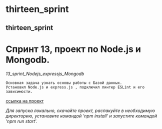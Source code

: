 # thirteen_sprint
## thirteen_sprint

# Спринт 13, проект по Node.js и Mongodb.

*13_sprint_Nodejs_expressjs_Mongodb*

    Основная задача узнать основы работы с Базой данных.
    Установил Node.js и express.js , подключил линтер ESLint и его зависимости.



[ссылка на проект](https://github.com/ospas312/thirteen_sprint)

*Для запуска локально, скачайте проект, распакуйте в необходимую директорию, установите командой 'npm install' и запустите командой 'npm run start'.*
